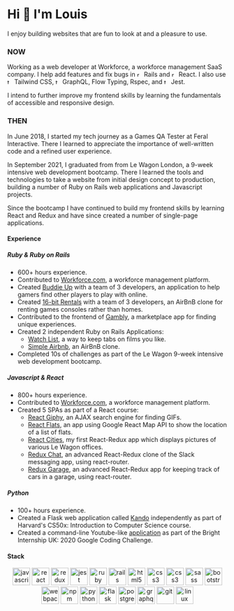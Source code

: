 # Hi 👋 I'm Louis

I enjoy building websites that are fun to look at and a pleasure to use.

### NOW

Working as a web developer at Workforce, a workforce management SaaS company. 
I help add features and fix bugs in <img src="https://cdn.jsdelivr.net/gh/devicons/devicon/icons/rails/rails-original-wordmark.svg" alt="rails" width="12" height="12"/> Rails and <img src="https://cdn.jsdelivr.net/gh/devicons/devicon/icons/react/react-original.svg" alt="react" width="12" height="12"/> React.
I also use <img src="https://cdn.jsdelivr.net/gh/devicons/devicon/icons/tailwindcss/tailwindcss-plain.svg" alt="tailwind" width="12" height="12"/> Tailwind CSS, <img src="https://cdn.jsdelivr.net/gh/devicons/devicon/icons/graphql/graphql-plain.svg" alt="tailwind" width="12" height="12"/> GraphQL, Flow Typing, Rspec, and <img src="https://cdn.jsdelivr.net/gh/devicons/devicon/icons/jest/jest-plain.svg" alt="tailwind" width="12" height="12"/> Jest.

I intend to further improve my frontend skills by learning the fundamentals of accessible and responsive design.

### THEN

In June 2018, I started my tech journey as a Games QA Tester at Feral Interactive. There I learned to appreciate the importance of well-written code and a refined user experience.

In September 2021, I graduated from from Le Wagon London, a 9-week intensive web development bootcamp. There I learned the tools and technologies to take a website from initial design concept to production, building a number of Ruby on Rails web applications and Javascript projects. 

Since the bootcamp I have continued to build my frontend skills by learning React and Redux and have since created a number of single-page applications. 

#### Experience

##### Ruby & Ruby on Rails
* 600+ hours experience.
* Contributed to [Workforce.com](https://workforce.com/uk), a workforce management platform.
* Created [Buddie Up](https://www.buddie-up.com/) with a team of 3 developers, an application to help gamers find other players to play with online.
* Created [16-bit Rentals](https://sixteen-bit-rentals.herokuapp.com/) with a team of 3 developers, an AirBnB clone for renting games consoles rather than homes.
* Contributed to the frontend of [Gambly](https://github.com/Mashiepotatoes/Gambly), a marketplace app for finding unique experiences.
* Created 2 independent Ruby on Rails Applications: 
  * [Watch List](https://github.com/louisizumi/rails-watch-list), a way to keep tabs on films you like.
  * [Simple Airbnb](https://github.com/louisizumi/rails-simple-airbnb), an AirBnB clone.
* Completed 10s of challenges as part of the Le Wagon 9-week intensive web development bootcamp.

##### Javascript & React
* 800+ hours experience.
* Contributed to [Workforce.com](https://workforce.com/uk), a workforce management platform.
* Created 5 SPAs as part of a React course: 
  * [React Giphy](https://louisizumi.github.io/react-gifs/), an AJAX search engine for finding GIFs.
  * [React Flats](https://louisizumi.github.io/react-flats/), an app using Google React Map API to show the location of a list of flats.
  * [React Cities](https://louisizumi.github.io/react-cities/), my first React-Redux app which displays pictures of various Le Wagon offices.
  * [Redux Chat](https://louisizumi.github.io/redux-chat/), an advanced React-Redux clone of the Slack messaging app, using react-router.
  * [Redux Garage](https://louisizumi.github.io/redux-garage/), an advanced React-Redux app for keeping track of cars in a garage, using react-router.

##### Python
* 100+ hours experience.
* Created a Flask web application called [Kando](https://github.com/louisizumi/Kando) independently as part of Harvard's CS50x: Introduction to Computer Science course.
* Created a command-line Youtube-like [application](https://github.com/louisizumi/Google-Coding-Challenge) as part of the Bright Internship UK: 2020 Google Coding Challenge.

#### Stack
<p align="center">
 <img src="https://cdn.jsdelivr.net/gh/devicons/devicon/icons/javascript/javascript-original.svg" alt="javascript" width="40" height="40"/>
 <img src="https://cdn.jsdelivr.net/gh/devicons/devicon/icons/react/react-original-wordmark.svg" alt="react" width="40" height="40"/>
 <img src="https://cdn.jsdelivr.net/gh/devicons/devicon/icons/redux/redux-original.svg" alt="redux" width="40" height="40"/>
 <img src="https://cdn.jsdelivr.net/gh/devicons/devicon/icons/jestjsio/jestjsio-icon.svg" alt="jest" width="40" height="40"/>
 <img src="https://cdn.jsdelivr.net/gh/devicons/devicon/icons/ruby/ruby-original.svg" alt="ruby" width="40" height="40"/>
 <img src="https://cdn.jsdelivr.net/gh/devicons/devicon/icons/rails/rails-original-wordmark.svg" alt="rails" width="40" height="40"/>
 <img src="https://cdn.jsdelivr.net/gh/devicons/devicon/icons/html5/html5-original-wordmark.svg" alt="html5" width="40" height="40"/>
 <img src="https://cdn.jsdelivr.net/gh/devicons/devicon/icons/css3/css3-original-wordmark.svg" alt="css3" width="40" height="40"/>
 <img src="https://cdn.jsdelivr.net/gh/devicons/devicon/icons/tailwindcss/tailwindcss-original-wordmark.svg" alt="css3" width="40" height="40"/>
 <img src="https://cdn.jsdelivr.net/gh/devicons/devicon/icons/sass/sass-original.svg" alt="sass" width="40" height="40"/>
 <img src="https://cdn.jsdelivr.net/gh/devicons/devicon/icons/bootstrap/bootstrap-plain-wordmark.svg" alt="bootstrap" width="40" height="40"/>
 <img src="https://cdn.jsdelivr.net/gh/devicons/devicon/icons/d00d0969292a6569d45b06d3f350f463a0107b0d/icons/webpack/webpack-original-wordmark.svg" alt="webpack" width="40" height="40"/>
 <img src="https://cdn.jsdelivr.net/gh/devicons/devicon/icons/npm/npm-original-wordmark.svg" alt="npm" width="40" height="40"/>
 <img src="https://cdn.jsdelivr.net/gh/devicons/devicon/icons/python/python-original.svg" alt="python" width="40" height="40"/>
 <img src="https://cdn.jsdelivr.net/gh/devicons/devicon/icons/flask/flask-original.svg" alt="flask" width="40" height="40"/>
 <img src="https://cdn.jsdelivr.net/gh/devicons/devicon/icons/postgresql/postgresql-original-wordmark.svg" alt="postgresql" width="40" height="40"/>
 <img src="https://cdn.jsdelivr.net/gh/devicons/devicon/icons/graphql/graphql-plain.svg" alt="graphql" width="40" height="40"/>
 <img src="https://cdn.jsdelivr.net/gh/devicons/devicon/icons/git/git-original.svg" alt="git" width="40" height="40"/>
 <img src="https://cdn.jsdelivr.net/gh/devicons/devicon/icons/linux/linux-original.svg" alt="linux" width="40" height="40"/>
</p>
